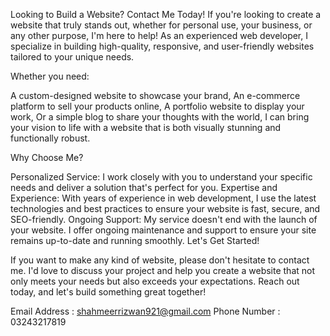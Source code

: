 Looking to Build a Website? Contact Me Today!
If you're looking to create a website that truly stands out, whether for personal use, your business, or any other purpose, I'm here to help! As an experienced web developer, I specialize in building high-quality, responsive, and user-friendly websites tailored to your unique needs.

Whether you need:

A custom-designed website to showcase your brand,
An e-commerce platform to sell your products online,
A portfolio website to display your work,
Or a simple blog to share your thoughts with the world,
I can bring your vision to life with a website that is both visually stunning and functionally robust.

Why Choose Me?

Personalized Service: I work closely with you to understand your specific needs and deliver a solution that's perfect for you.
Expertise and Experience: With years of experience in web development, I use the latest technologies and best practices to ensure your website is fast, secure, and SEO-friendly.
Ongoing Support: My service doesn't end with the launch of your website. I offer ongoing maintenance and support to ensure your site remains up-to-date and running smoothly.
Let's Get Started!

If you want to make any kind of website, please don't hesitate to contact me. I'd love to discuss your project and help you create a website that not only meets your needs but also exceeds your expectations. Reach out today, and let's build something great together!



Email Address : shahmeerrizwan921@gmail.com
Phone Number  : 03243217819
